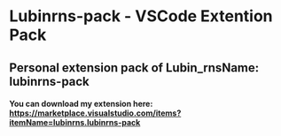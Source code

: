 # Lubinrns-pack - VSCode Extention Pack
## Personal extension pack of Lubin_rnsName: lubinrns-pack
#### You can download my extension here: https://marketplace.visualstudio.com/items?itemName=lubinrns.lubinrns-pack

